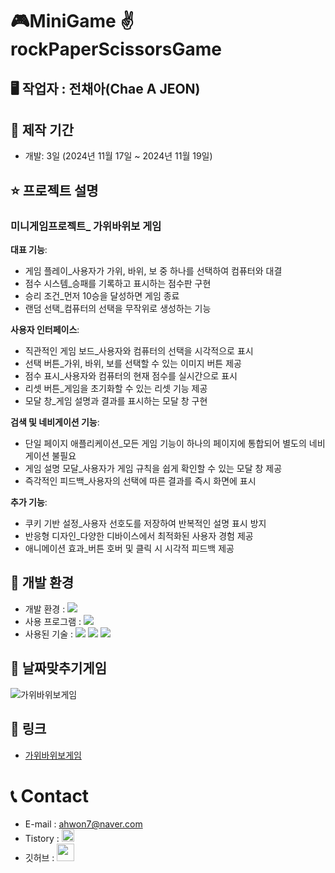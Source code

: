 
# 🎮MiniGame ✌rockPaperScissorsGame

## 🖥 작업자 : 전채아(Chae A JEON)

## 📅 제작 기간
- 개발: 3일 (2024년 11월 17일 ~ 2024년 11월 19일)

## ⭐️ 프로젝트 설명

### 미니게임프로젝트_ 가위바위보 게임 
**대표 기능**: 
- 게임 플레이_사용자가 가위, 바위, 보 중 하나를 선택하여 컴퓨터와 대결
- 점수 시스템_승패를 기록하고 표시하는 점수판 구현
- 승리 조건_먼저 10승을 달성하면 게임 종료
- 랜덤 선택_컴퓨터의 선택을 무작위로 생성하는 기능

**사용자 인터페이스**:
- 직관적인 게임 보드_사용자와 컴퓨터의 선택을 시각적으로 표시
- 선택 버튼_가위, 바위, 보를 선택할 수 있는 이미지 버튼 제공
- 점수 표시_사용자와 컴퓨터의 현재 점수를 실시간으로 표시
- 리셋 버튼_게임을 초기화할 수 있는 리셋 기능 제공
- 모달 창_게임 설명과 결과를 표시하는 모달 창 구현

**검색 및 네비게이션 기능**: 
- 단일 페이지 애플리케이션_모든 게임 기능이 하나의 페이지에 통합되어 별도의 네비게이션 불필요
- 게임 설명 모달_사용자가 게임 규칙을 쉽게 확인할 수 있는 모달 창 제공
- 즉각적인 피드백_사용자의 선택에 따른 결과를 즉시 화면에 표시

**추가 기능**:
- 쿠키 기반 설정_사용자 선호도를 저장하여 반복적인 설명 표시 방지
- 반응형 디자인_다양한 디바이스에서 최적화된 사용자 경험 제공
- 애니메이션 효과_버튼 호버 및 클릭 시 시각적 피드백 제공


## 💾 개발 환경

- 개발 환경 : <img src="https://img.shields.io/badge/windows10-0078D6?style=flat-square&logo=windows10&logoColor=white"/>
- 사용 프로그램 : <img src="https://img.shields.io/badge/Vs code-007ACC?style=flat-square&logo=visualstudiocode&logoColor=white"/>
- 사용된 기술 :
  <img src="https://img.shields.io/badge/html5-E34F26?style=flat-square&logo=html5&logoColor=white"> <img src="https://img.shields.io/badge/css3-1572B6?style=flat-square&logo=css3&logoColor=white"> <img src="https://img.shields.io/badge/JavaScript-F7DF1E?style=flat-square&logo=JavaScript&logoColor=white"> 



## 📝 날짜맞추기게임
![가위바위보게임](https://github.com/user-attachments/assets/aa9768dc-336d-4592-9e33-bb768eb97d1c)



## 🔗 링크

- [가위바위보게임](https://jeon-chaea.github.io/rockPaperScissorsGame/)



# 📞 Contact

- E-mail : ahwon7@naver.com
- Tistory : <a href="https://chaea-note.tistory.com/">
  <img src="https://i.namu.wiki/i/CNVaHZuf0Gh8FzOCf15jCbi5hULtTNYHUrf_5U2bD-uAbShxafelnrNhFULo7O0JAZeTTq6_bSveUA5mOVtlyQ.svg" height="20px"/>
  </a>
- 깃허브 : <a href="https://github.com/Jeon-ChaeA">
  <img src="https://user-images.githubusercontent.com/68724828/185908612-22f4d219-78a7-4de7-bb02-deecaa63bffa.png" height="28px"/>
  </a>
